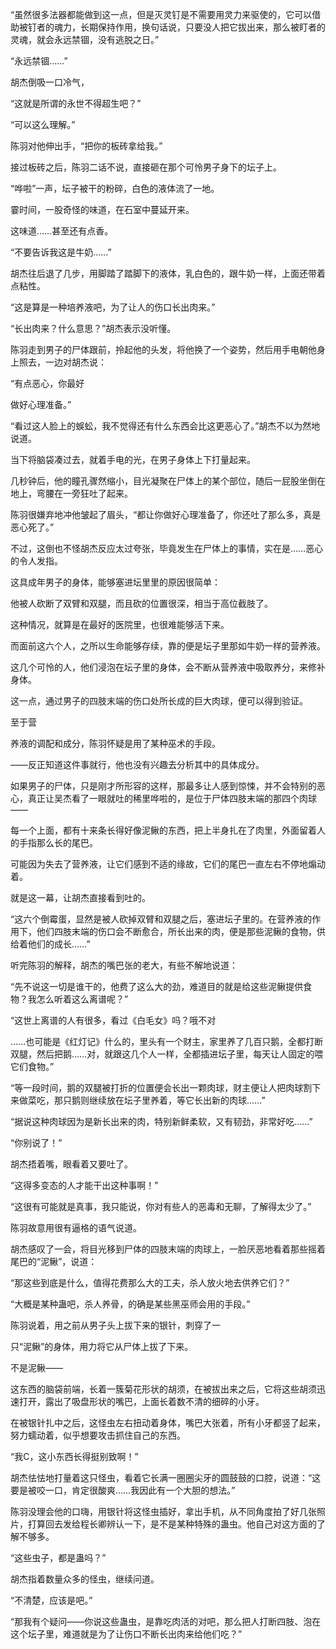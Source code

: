 “虽然很多法器都能做到这一点，但是灭灵钉是不需要用灵力来驱使的，它可以借助被钉者的魂力，长期保持作用，换句话说，只要没人把它拔出来，那么被盯者的灵魂，就会永远禁锢，没有逃脱之日。”

“永远禁锢……”

胡杰倒吸一口冷气，

“这就是所谓的永世不得超生吧？”

“可以这么理解。”

陈羽对他伸出手，“把你的板砖拿给我。”

接过板砖之后，陈羽二话不说，直接砸在那个可怜男子身下的坛子上。

“哗啦”一声，坛子被干的粉碎，白色的液体流了一地。

霎时间，一股奇怪的味道，在石室中蔓延开来。

这味道……甚至还有点香。

“不要告诉我这是牛奶……”

胡杰往后退了几步，用脚踏了踏脚下的液体，乳白色的，跟牛奶一样，上面还带着点粘性。

“这是算是一种培养液吧，为了让人的伤口长出肉来。”

“长出肉来？什么意思？”胡杰表示没听懂。

陈羽走到男子的尸体跟前，拎起他的头发，将他换了一个姿势，然后用手电朝他身上照去，一边对胡杰说：

“有点恶心，你最好

做好心理准备。”

“看过这人脸上的蜈蚣，我不觉得还有什么东西会比这更恶心了。”胡杰不以为然地说道。

当下将脑袋凑过去，就着手电的光，在男子身体上下打量起来。

几秒钟后，他的瞳孔骤然缩小，目光凝聚在尸体上的某个部位，随后一屁股坐倒在地上，弯腰在一旁狂吐了起来。

陈羽很嫌弃地冲他皱起了眉头，“都让你做好心理准备了，你还吐了那么多，真是恶心死了。”

不过，这倒也不怪胡杰反应太过夸张，毕竟发生在尸体上的事情，实在是……恶心的令人发指。

这具成年男子的身体，能够塞进坛里里的原因很简单：

他被人砍断了双臂和双腿，而且砍的位置很深，相当于高位截肢了。

这种情况，就算是在最好的医院里，也很难能够活下来。

而面前这六个人，之所以生命能够存续，靠的便是坛子里那如牛奶一样的营养液。

这几个可怜的人，他们浸泡在坛子里的身体，会不断从营养液中吸取养分，来修补身体。

这一点，通过男子的四肢末端的伤口处所长成的巨大肉球，便可以得到验证。

至于营

养液的调配和成分，陈羽怀疑是用了某种巫术的手段。

——反正知道这件事就行，他也没有兴趣去分析其中的具体成分。

如果男子的尸体，只是刚才所形容的这样，那最多让人感到惊悚，并不会特别的恶心，真正让吴杰看了一眼就吐的稀里哗啦的，是位于尸体四肢末端的那四个肉球——

每一个上面，都有十来条长得好像泥鳅的东西，把上半身扎在了肉里，外面留着人的手指那么长的尾巴。

可能因为失去了营养液，让它们感到不适的缘故，它们的尾巴一直左右不停地煽动着。

就是这一幕，让胡杰直接看到吐的。

“这六个倒霉蛋，显然是被人砍掉双臂和双腿之后，塞进坛子里的。在营养液的作用下，他们四肢末端的伤口会不断愈合，所长出来的肉，便是那些泥鳅的食物，供给着他们的成长……”

听完陈羽的解释，胡杰的嘴巴张的老大，有些不解地说道：

“先不说这一切是谁干的，他费了这么大的劲，难道目的就是给这些泥鳅提供食物？我怎么听着这么离谱呢？”

“这世上离谱的人有很多，看过《白毛女》吗？哦不对

……也可能是《红灯记》什么的，里头有一个财主，家里养了几百只鹅，全都打断双腿，然后把鹅……对，就跟这几个人一样，全都插进坛子里，每天让人固定的喂它们食物。”

“等一段时间，鹅的双腿被打折的位置便会长出一颗肉球，财主便让人把肉球割下来做菜吃，那只鹅则继续放在坛子里养着，等它长出新的肉球……”

“据说这种肉球因为是新长出来的肉，特别新鲜柔软，又有韧劲，非常好吃……”

“你别说了！”

胡杰捂着嘴，眼看着又要吐了。

“这得多变态的人才能干出这种事啊！”

“这很有可能就是真事，我只能说，你对有些人的恶毒和无聊，了解得太少了。”

陈羽故意用很有逼格的语气说道。

胡杰感叹了一会，将目光移到尸体的四肢末端的肉球上，一脸厌恶地看着那些摇着尾巴的“泥鳅”，说道：

“那这些到底是什么，值得花费那么大的工夫，杀人放火地去供养它们？”

“大概是某种蛊吧，杀人养骨，的确是某些黑巫师会用的手段。”

陈羽说着，用之前从男子头上拔下来的银针，刺穿了一

只“泥鳅”的身体，用力将它从尸体上拔了下来。

不是泥鳅——

这东西的脑袋前端，长着一簇菊花形状的胡须，在被拔出来之后，它将这些胡须迅速打开，露出了吸盘形状的嘴巴，上面长着数不清的细碎的小牙。

在被银针扎中之后，这怪虫左右扭动着身体，嘴巴大张着，所有小牙都竖了起来，努力蠕动着，似乎想要攻击抓住自己的东西。

“我C，这小东西长得挺别致啊！”

胡杰怯怯地打量着这只怪虫，看着它长满一圈圈尖牙的圆鼓鼓的口腔，说道：“这要是被咬一口，肯定很酸爽……我因此有一个大胆的想法。”

陈羽没理会他的口嗨，用银针将这怪虫插好，拿出手机，从不同角度拍了好几张照片，打算回去发给程长卿辨认一下，是不是某种特殊的蛊虫。他自己对这方面的了解不够多。

“这些虫子，都是蛊吗？”

胡杰指着数量众多的怪虫，继续问道。

“不清楚，应该是吧。”

“那我有个疑问——你说这些蛊虫，是靠吃肉活的对吧，那么把人打断四肢、泡在这个坛子里，难道就是为了让伤口不断长出肉来给他们吃？”
